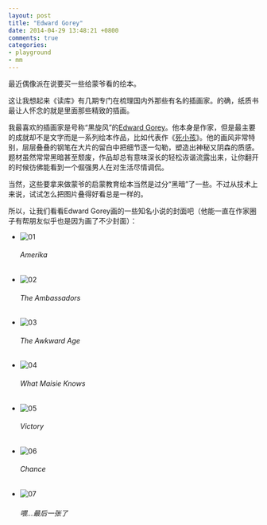 ```yaml
---
layout: post
title: "Edward Gorey"
date: 2014-04-29 13:48:21 +0800
comments: true
categories:
- playground
- mm
---
```


最近偶像派在说要买一些给蒙爷看的绘本。

这让我想起来《读库》有几期专门在梳理国内外那些有名的插画家。的确，纸质书最让人怀念的就是里面那些精致的插画。

我最喜欢的插画家是号称“黑旋风”的[Edward Gorey](http://en.wikipedia.org/wiki/Edward_Gorey)。他本身是作家，但是最主要的成就却不是文字而是一系列绘本作品，比如代表作《[死小孩](http://www.douban.com/photos/album/34618766/?start=0)》。他的画风非常特别，层层叠叠的钢笔在大片的留白中把细节逐一勾勒，塑造出神秘又阴森的质感。题材虽然常常黑暗甚至颓废，作品却总有意味深长的轻松诙谐流露出来，让你翻开的时候彷佛能看到一个倔强男人在对生活尽情调侃。

当然，这些要拿来做蒙爷的启蒙教育绘本当然是过分“黑暗”了一些。不过从技术上来说，试试怎么把图片叠得好看总是一样的。


所以，让我们看看Edward Gorey画的一些知名小说的封面吧（他能一直在作家圈子有帮朋友似乎也是因为画了不少封面）：
<link rel="stylesheet" type="text/css" href="{{ site.static_base }}/downloads/static/css/elasticstack_slider.css" />

<div class="slider-container">
    <ul id="elasticstack" class="elasticstack">
        <li><img src="{{ site.static_base }}/downloads/images/2014_04/edward_gorey/gorey_kafka.jpg" alt="01"/><h6>Amerika</h6></li>
        <li><img src="{{ site.static_base }}/downloads/images/2014_04/edward_gorey/gorey_james2.jpg" alt="02"/><h6>The Ambassadors</h6></li>
        <li><img src="{{ site.static_base }}/downloads/images/2014_04/edward_gorey/gorey_james3.jpg" alt="03"/><h6>The Awkward Age</h6></li>
        <li><img src="{{ site.static_base }}/downloads/images/2014_04/edward_gorey/gorey_james4.jpg" alt="04"/><h6>What Maisie Knows</h6></li>
        <li><img src="{{ site.static_base }}/downloads/images/2014_04/edward_gorey/gorey_conrad1.jpg" alt="05"/><h6>Victory</h6></li>
        <li><img src="{{ site.static_base }}/downloads/images/2014_04/edward_gorey/gorey_conrad2.jpg" alt="06"/><h6>Chance</h6></li>
        <li><img src="{{ site.static_base }}/downloads/images/2014_04/edward_gorey/gorey_gogol1.jpg" alt="07"/><h6>喂...最后一张了</h6></li>
    </ul>
</div><!-- /container -->

<script src="{{ site.static_base }}/downloads/static/js/draggabilly.pkgd.min.js"></script>
<script src="{{ site.static_base }}/downloads/static/js/modernizr.custom.js"></script>
<script src="{{ site.static_base }}/downloads/static/js/elastiStack.js"></script>
<script>
    new ElastiStack( document.getElementById( 'elasticstack' ) );
</script>
